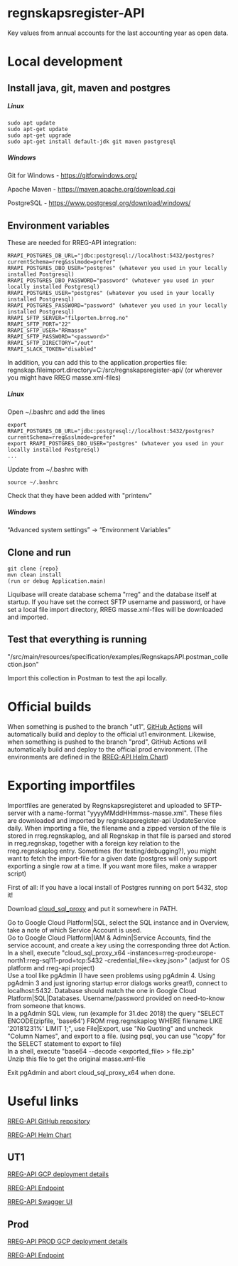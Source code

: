 # regnskapsregister-API

Key values from annual accounts for the last accounting year as open data.

# Local development

## Install java, git, maven and postgres

##### Linux
```
sudo apt update
sudo apt-get update
sudo apt-get upgrade
sudo apt-get install default-jdk git maven postgresql
```

##### Windows
Git for Windows - https://gitforwindows.org/

Apache Maven - https://maven.apache.org/download.cgi

PostgreSQL - https://www.postgresql.org/download/windows/


## Environment variables
These are needed for RREG-API integration:
```
RRAPI_POSTGRES_DB_URL="jdbc:postgresql://localhost:5432/postgres?currentSchema=rreg&sslmode=prefer"
RRAPI_POSTGRES_DBO_USER="postgres" (whatever you used in your locally installed Postgresql)
RRAPI_POSTGRES_DBO_PASSWORD="password" (whatever you used in your locally installed Postgresql)
RRAPI_POSTGRES_USER="postgres" (whatever you used in your locally installed Postgresql)
RRAPI_POSTGRES_PASSWORD="password" (whatever you used in your locally installed Postgresql)
RRAPI_SFTP_SERVER="filporten.brreg.no"
RRAPI_SFTP_PORT="22"
RRAPI_SFTP_USER="RRmasse"
RRAPI_SFTP_PASSWORD="<password>"
RRAPI_SFTP_DIRECTORY="/out"
RRAPI_SLACK_TOKEN="disabled"
```

In addition, you can add this to the application.properties file:
regnskap.fileimport.directory=C:/src/regnskapsregister-api/ (or wherever you might have RREG masse.xml-files)


##### Linux
Open ~/.bashrc and add the lines
```
export RRAPI_POSTGRES_DB_URL="jdbc:postgresql://localhost:5432/postgres?currentSchema=rreg&sslmode=prefer"
export RRAPI_POSTGRES_DBO_USER="postgres" (whatever you used in your locally installed Postgresql)
...
```
Update from ~/.bashrc with
```
source ~/.bashrc
```

Check that they have been added with "printenv"

##### Windows
“Advanced system settings” → “Environment Variables”


## Clone and run
```
git clone {repo}
mvn clean install
(run or debug Application.main)
```
Liquibase will create database schema "rreg" and the database itself at startup. If you have set the correct SFTP username and password, or have set a local file import directory, RREG masse.xml-files will be downloaded and imported.   

## Test that everything is running
"/src/main/resources/specification/examples/RegnskapsAPI.postman_collection.json"

Import this collection in Postman to test the api locally.


# Official builds

When something is pushed to the branch "ut1", [GitHub Actions](https://github.com/brreg/regnskapsregister-api/actions) will automatically build and deploy to the official ut1 environment.
Likewise, when something is pushed to the branch "prod", GitHub Actions will automatically build and deploy to the official prod environment.
(The environments are defined in the [RREG-API Helm Chart](https://github.com/brreg/helm-chart/tree/main/helm-chart-sources/regnskapsregister-api))


# Exporting importfiles

Importfiles are generated by Regnskapsregisteret and uploaded to SFTP-server with a name-format "yyyyMMddHHmmss-masse.xml". These files are downloaded and imported by regnskapsregister-api UpdateService daily.
When importing a file, the filename and a zipped version of the file is stored in rreg.regnskaplog, and all Regnskap in that file is parsed and stored in rreg.regnskap, together with a foreign key relation to the rreg.regnskaplog entry.
Sometimes (for testing/debugging?), you might want to fetch the import-file for a given date (postgres will only support exporting a single row at a time. If you want more files, make a wrapper script)

First of all: If you have a local install of Postgres running on port 5432, stop it!

Download [cloud_sql_proxy](https://github.com/GoogleCloudPlatform/cloudsql-proxy/releases) and put it somewhere in PATH.

Go to Google Cloud Platform|SQL, select the SQL instance and in Overview, take a note of which Service Account is used.  
Go to Google Cloud Platform|IAM & Admin|Service Accounts, find the service account, and create a key using the corresponding three dot Action.  
In a shell, execute "cloud_sql_proxy_x64 -instances=rreg-prod:europe-north1:rreg-sql11-prod=tcp:5432 -credential_file=<key.json>" (adjust for OS platform and rreg-api project)  
Use a tool like pgAdmin (I have seen problems using pgAdmin 4. Using pgAdmin 3 and just ignoring startup error dialogs works great!), connect to localhost:5432. Database should match the one in Google Cloud Platform|SQL|Databases. Username/password provided on need-to-know from someone that knows.  
In a pgAdmin SQL view, run (example for 31.dec 2018) the query "SELECT ENCODE(zipfile, 'base64') FROM rreg.regnskaplog WHERE filename LIKE '20181231%' LIMIT 1;", use File|Export, use "No Quoting" and uncheck "Column Names", and export to a file. (using psql, you can use "\copy" for the SELECT statement to export to file)  
In a shell, execute "base64 --decode <exported_file> > file.zip"  
Unzip this file to get the original masse.xml-file

Exit pgAdmin and abort cloud_sql_proxy_x64 when done.
  

# Useful links
[RREG-API GitHub repository](https://github.com/brreg/regnskapsregister-api/)

[RREG-API Helm Chart](https://github.com/brreg/helm-chart/tree/main/helm-chart-sources/regnskapsregister-api)

## UT1

[RREG-API GCP deployment details](https://console.cloud.google.com/kubernetes/deployment/europe-north1-a/rreg-dev/ut1/regnskapsregister-api/overview)

[RREG-API Endpoint](http://rreg.ut1.rreg-dev.brreg.no/regnskap)

[RREG-API Swagger UI](http://rreg.ut1.rreg-dev.brreg.no/swagger-ui/index.html?configUrl=/v3/api-docs/swagger-config)

## Prod

[RREG-API PROD GCP deployment details](https://console.cloud.google.com/kubernetes/deployment/europe-north1-a/rreg-prod/prod/regnskapsregister-api/overview)

[RREG-API Endpoint](http://34.98.91.231/regnskap)
